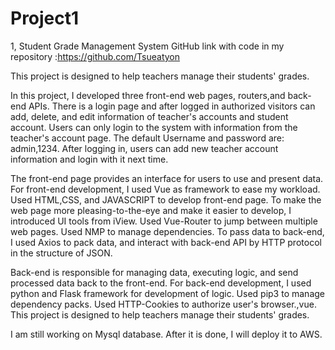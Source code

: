 # Project1
1, Student Grade Management System
GitHub link with code in my repository :https://github.com/Tsueatyon

This project is designed to help teachers manage their students' grades.

In this project, I developed three front-end web pages, routers,and back-end APIs.
There is a login page and after logged in authorized visitors can add, delete, and edit information of teacher's accounts and student account. Users can only login to the system with information from the teacher's account page.
The default Username and password are: admin,1234. After logging in, users can add new teacher account information and login with it next time.

The front-end page provides an interface for users to use and present data. For front-end development, I used Vue as framework to ease my workload. Used HTML,CSS, and JAVASCRIPT to develop front-end page. To make the web page more pleasing-to-the-eye and make it easier to develop, I introduced UI tools from iView. Used Vue-Router to jump between multiple web pages. Used NMP to manage dependencies. To pass data to back-end, I used Axios to pack data, and interact with back-end API by HTTP protocol in the structure of JSON.

Back-end is responsible for managing data, executing logic, and send processed data back to the front-end. For back-end development, I used python and Flask framework for development of logic. Used pip3 to manage dependency packs. Used HTTP-Cookies to authorize user's browser.,vue. This project is designed to help teachers manage their students' grades.

I am still working on Mysql database. After it is done, I will deploy it to AWS.
